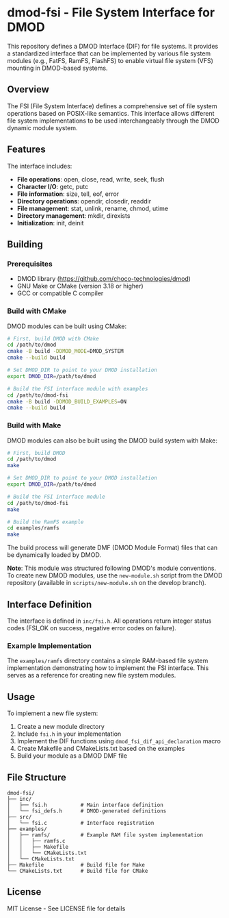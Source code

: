 # dmod-fsi - File System Interface for DMOD

This repository defines a DMOD Interface (DIF) for file systems. It provides a standardized interface that can be implemented by various file system modules (e.g., FatFS, RamFS, FlashFS) to enable virtual file system (VFS) mounting in DMOD-based systems.

## Overview

The FSI (File System Interface) defines a comprehensive set of file system operations based on POSIX-like semantics. This interface allows different file system implementations to be used interchangeably through the DMOD dynamic module system.

## Features

The interface includes:
- **File operations**: open, close, read, write, seek, flush
- **Character I/O**: getc, putc
- **File information**: size, tell, eof, error
- **Directory operations**: opendir, closedir, readdir
- **File management**: stat, unlink, rename, chmod, utime
- **Directory management**: mkdir, direxists
- **Initialization**: init, deinit

## Building

### Prerequisites

- DMOD library (https://github.com/choco-technologies/dmod)
- GNU Make or CMake (version 3.18 or higher)
- GCC or compatible C compiler

### Build with CMake

DMOD modules can be built using CMake:

```bash
# First, build DMOD with CMake
cd /path/to/dmod
cmake -B build -DDMOD_MODE=DMOD_SYSTEM
cmake --build build

# Set DMOD_DIR to point to your DMOD installation
export DMOD_DIR=/path/to/dmod

# Build the FSI interface module with examples
cd /path/to/dmod-fsi
cmake -B build -DDMOD_BUILD_EXAMPLES=ON
cmake --build build
```

### Build with Make

DMOD modules can also be built using the DMOD build system with Make:

```bash
# First, build DMOD
cd /path/to/dmod
make

# Set DMOD_DIR to point to your DMOD installation
export DMOD_DIR=/path/to/dmod

# Build the FSI interface module
cd /path/to/dmod-fsi
make

# Build the RamFS example
cd examples/ramfs
make
```

The build process will generate DMF (DMOD Module Format) files that can be dynamically loaded by DMOD.

**Note**: This module was structured following DMOD's module conventions. To create new DMOD modules, use the `new-module.sh` script from the DMOD repository (available in `scripts/new-module.sh` on the develop branch).

## Interface Definition

The interface is defined in `inc/fsi.h`. All operations return integer status codes (FSI_OK on success, negative error codes on failure).

### Example Implementation

The `examples/ramfs` directory contains a simple RAM-based file system implementation demonstrating how to implement the FSI interface. This serves as a reference for creating new file system modules.

## Usage

To implement a new file system:

1. Create a new module directory
2. Include `fsi.h` in your implementation
3. Implement the DIF functions using `dmod_fsi_dif_api_declaration` macro
4. Create Makefile and CMakeLists.txt based on the examples
5. Build your module as a DMOD DMF file

## File Structure

```
dmod-fsi/
├── inc/
│   ├── fsi.h           # Main interface definition
│   └── fsi_defs.h      # DMOD-generated definitions
├── src/
│   └── fsi.c           # Interface registration
├── examples/
│   ├── ramfs/          # Example RAM file system implementation
│   │   ├── ramfs.c
│   │   ├── Makefile
│   │   └── CMakeLists.txt
│   └── CMakeLists.txt
├── Makefile            # Build file for Make
└── CMakeLists.txt      # Build file for CMake
```

## License

MIT License - See LICENSE file for details
